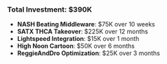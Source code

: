 ### Total Investment: $390K
- **NASH Beating Middleware**: $75K over 10 weeks
- **SATX THCA Takeover**: $225K over 12 months
- **Lightspeed Integration**: $15K over 1 month
- **High Noon Cartoon**: $50K over 6 months
- **ReggieAndDro Optimization**: $25K over 3 months
